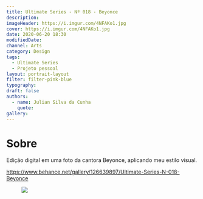 ```yaml
---
title: Ultimate Series - Nº 018 - Beyonce
description:
imageHeader: https://i.imgur.com/4NFAKo1.jpg
cover: https://i.imgur.com/4NFAKo1.jpg
date: 2020-06-20 18:30
modifiedDate:
channel: Arts
category: Design
tags:
  - Ultimate Series
  - Projeto pessoal
layout: portrait-layout
filter: filter-pink-blue
typography:
draft: false
authors:
  - name: Julian Silva da Cunha
    quote:
gallery:
---
```


# Sobre

Edição digital em uma foto da cantora Beyonce, aplicando meu estilo visual.

https://www.behance.net/gallery/126639897/Ultimate-Series-N-018-Beyonce

<figure>
<img src="https://i.imgur.com/4NFAKo1.jpg" className="max-w-full mx-auto block"/>
</figure>
